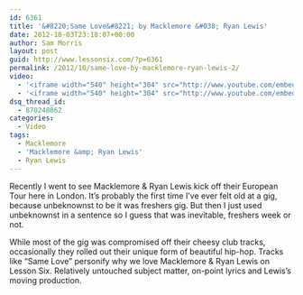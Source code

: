 ```yaml
---
id: 6361
title: '&#8220;Same Love&#8221; by Macklemore &#038; Ryan Lewis'
date: 2012-10-03T23:18:07+00:00
author: Sam Morris
layout: post
guid: http://www.lessonsix.com/?p=6361
permalink: /2012/10/same-love-by-macklemore-ryan-lewis-2/
video:
  - '<iframe width="540" height="304" src="http://www.youtube.com/embed/hlVBg7_08n0" frameborder="0" allowfullscreen></iframe>'
  - '<iframe width="540" height="304" src="http://www.youtube.com/embed/hlVBg7_08n0" frameborder="0" allowfullscreen></iframe>'
dsq_thread_id:
  - 870248862
categories:
  - Video
tags:
  - Macklemore
  - 'Macklemore &amp; Ryan Lewis'
  - Ryan Lewis
---
```

Recently I went to see Macklemore &#038; Ryan Lewis kick off their European Tour here in London. It&#8217;s probably the first time I&#8217;ve ever felt old at a gig, because unbeknownst to be it was freshers gig. But then I just used unbeknownst in a sentence so I guess that was inevitable, freshers week or not.

While most of the gig was compromised off their cheesy club tracks, occasionally they rolled out their unique form of beautiful hip-hop. Tracks like &#8220;Same Love&#8221; personify why we love Macklemore &#038; Ryan Lewis on Lesson Six. Relatively untouched subject matter, on-point lyrics and Lewis&#8217;s moving production.